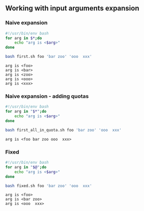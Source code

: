 ## Working with input arguments expansion
### Naive expansion

```bash
#!/usr/bin/env bash
for arg in $*;do
	echo "arg is <$arg>"
done
```
```bash
bash first.sh foo 'bar zoo' 'ooo  xxx'
```
```
arg is <foo>
arg is <bar>
arg is <zoo>
arg is <ooo>
arg is <xxx>
```
### Naive expansion - adding quotas

```bash
#!/usr/bin/env bash
for arg in "$*";do
	echo "arg is <$arg>"
done
```
```bash
bash first_all_in_quota.sh foo 'bar zoo' 'ooo  xxx'
```
```
arg is <foo bar zoo ooo  xxx>
```
### Fixed

```bash
#!/usr/bin/env bash
for arg in "$@";do
	echo "arg is <$arg>"
done
```
```bash
bash fixed.sh foo 'bar zoo' 'ooo  xxx'
```
```
arg is <foo>
arg is <bar zoo>
arg is <ooo  xxx>
```
